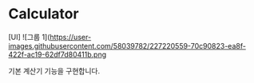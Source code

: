 # Calculator

[UI]
![그룹 1](https://user-images.githubusercontent.com/58039782/227220559-70c90823-ea8f-422f-ac19-62df7d80411b.png

기본 계산기 기능을 구현합니다.
